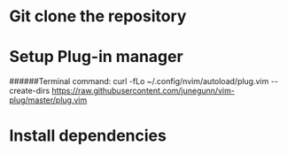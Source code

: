 # Git clone the repository

# Setup Plug-in manager
######Terminal command:
curl -fLo ~/.config/nvim/autoload/plug.vim --create-dirs     https://raw.githubusercontent.com/junegunn/vim-plug/master/plug.vim


# Install dependencies
